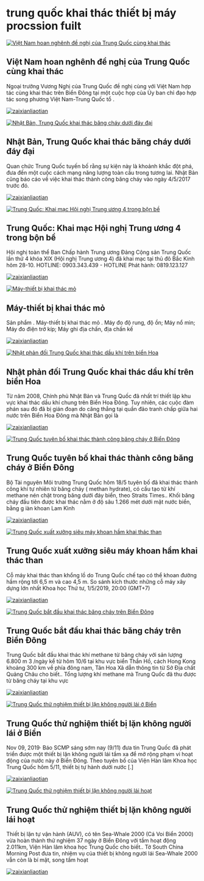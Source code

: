 # trung quốc khai thác thiết bị máy procssion fuilt
<a href="https://mnn.zoosnet.net/LR/Chatpre.aspx?id=MNN94995150&p=https://topgrinding.com/" target="_blank">![Việt Nam hoan nghênh đề nghị của Trung Quốc cùng khai thác ](https://github.com/technlg/images/blob/main/57.jpg)</a>
## Việt Nam hoan nghênh đề nghị của Trung Quốc cùng khai thác 
Ngoại trưởng Vương Nghị của Trung Quốc đề nghị cùng với Việt Nam hợp tác cùng khai thác trên Biển Đông tại một cuộc họp của Ủy ban chỉ đạo hợp tác song phương Việt Nam-Trung Quốc tổ .
<a href="https://mnn.zoosnet.net/LR/Chatpre.aspx?id=MNN94995150&p=https://topgrinding.com/" target="_blank"><img src="https://github.com/technlg/images/raw/main/chat11.jpg" alt="zaixianliaotian"/></a><a href="//whatsapp.shibangsoft.com/WhatsApp.php" ><img src="https://github.com/technlg/images/raw/main/chat11.png" alt=""></a>
<a href="https://mnn.zoosnet.net/LR/Chatpre.aspx?id=MNN94995150&p=https://topgrinding.com/" target="_blank">![Nhật Bản, Trung Quốc khai thác băng cháy dưới đáy đại ](https://github.com/technlg/images/blob/main/62.jpg)</a>
## Nhật Bản, Trung Quốc khai thác băng cháy dưới đáy đại 
Quan chức Trung Quốc tuyến bố rằng sự kiện này là khoảnh khắc đột phá, đưa đến một cuộc cách mạng năng lượng toàn cầu trong tương lai. Nhật Bản cũng báo cáo về việc khai thác thành công băng cháy vào ngày 4/5/2017 trước đó.
<a href="https://mnn.zoosnet.net/LR/Chatpre.aspx?id=MNN94995150&p=https://topgrinding.com/" target="_blank"><img src="https://github.com/technlg/images/raw/main/chat11.jpg" alt="zaixianliaotian"/></a><a href="//whatsapp.shibangsoft.com/WhatsApp.php" ><img src="https://github.com/technlg/images/raw/main/chat11.png" alt=""></a>
<a href="https://mnn.zoosnet.net/LR/Chatpre.aspx?id=MNN94995150&p=https://topgrinding.com/" target="_blank">![Trung Quốc: Khai mạc Hội nghị Trung ương 4 trong bộn bề ](https://github.com/technlg/images/blob/main/38.jpg)</a>
## Trung Quốc: Khai mạc Hội nghị Trung ương 4 trong bộn bề 
Hội nghị toàn thể Ban Chấp hành Trung ương Đảng Cộng sản Trung Quốc lần thứ 4 khóa XIX (Hội nghị Trung ương 4) đã khai mạc tại thủ đô Bắc Kinh hôm 28-10. HOTLINE: 0903.343.439 - HOTLINE Phát hành: 0819.123.127
<a href="https://mnn.zoosnet.net/LR/Chatpre.aspx?id=MNN94995150&p=https://topgrinding.com/" target="_blank"><img src="https://github.com/technlg/images/raw/main/chat11.jpg" alt="zaixianliaotian"/></a><a href="//whatsapp.shibangsoft.com/WhatsApp.php" ><img src="https://github.com/technlg/images/raw/main/chat11.png" alt=""></a>
<a href="https://mnn.zoosnet.net/LR/Chatpre.aspx?id=MNN94995150&p=https://topgrinding.com/" target="_blank">![Máy-thiết bị khai thác mỏ](https://github.com/technlg/images/blob/main/31.jpg)</a>
## Máy-thiết bị khai thác mỏ
Sản phẩm . Máy-thiết bị khai thác mỏ . Máy đo độ rung, độ ồn; Máy nổ mìn; Máy đo điện trở kíp; Máy ghi địa chấn, địa chấn kế
<a href="https://mnn.zoosnet.net/LR/Chatpre.aspx?id=MNN94995150&p=https://topgrinding.com/" target="_blank"><img src="https://github.com/technlg/images/raw/main/chat11.jpg" alt="zaixianliaotian"/></a><a href="//whatsapp.shibangsoft.com/WhatsApp.php" ><img src="https://github.com/technlg/images/raw/main/chat11.png" alt=""></a>
<a href="https://mnn.zoosnet.net/LR/Chatpre.aspx?id=MNN94995150&p=https://topgrinding.com/" target="_blank">![Nhật phản đối Trung Quốc khai thác dầu khí trên biển Hoa ](https://github.com/technlg/images/blob/main/66.jpg)</a>
## Nhật phản đối Trung Quốc khai thác dầu khí trên biển Hoa 
Từ năm 2008, Chính phủ Nhật Bản và Trung Quốc đã nhất trí thiết lập khu vực khai thác dầu khí chung trên Biển Hoa Đông. Tuy nhiên, các cuộc đàm phán sau đó đã bị gián đoạn do căng thẳng tại quần đảo tranh chấp giữa hai nước trên Biển Hoa Đông mà Nhật Bản gọi là 
<a href="https://mnn.zoosnet.net/LR/Chatpre.aspx?id=MNN94995150&p=https://topgrinding.com/" target="_blank"><img src="https://github.com/technlg/images/raw/main/chat11.jpg" alt="zaixianliaotian"/></a><a href="//whatsapp.shibangsoft.com/WhatsApp.php" ><img src="https://github.com/technlg/images/raw/main/chat11.png" alt=""></a>
<a href="https://mnn.zoosnet.net/LR/Chatpre.aspx?id=MNN94995150&p=https://topgrinding.com/" target="_blank">![Trung Quốc tuyên bố khai thác thành công băng cháy ở Biển Đông](https://github.com/technlg/images/blob/main/66.jpg)</a>
## Trung Quốc tuyên bố khai thác thành công băng cháy ở Biển Đông
Bộ Tài nguyên Môi trường Trung Quốc hôm 18/5 tuyên bố đã khai thác thành công khí tự nhiên từ băng cháy ( methan hydrate), có cấu tạo từ khí methane nén chặt trong băng dưới đáy biển, theo Straits Times.. Khối băng cháy đầu tiên được khai thác nằm ở độ sâu 1.266 mét dưới mặt nước biển, bằng g iàn khoan Lam Kình 
<a href="https://mnn.zoosnet.net/LR/Chatpre.aspx?id=MNN94995150&p=https://topgrinding.com/" target="_blank"><img src="https://github.com/technlg/images/raw/main/chat11.jpg" alt="zaixianliaotian"/></a><a href="//whatsapp.shibangsoft.com/WhatsApp.php" ><img src="https://github.com/technlg/images/raw/main/chat11.png" alt=""></a>
<a href="https://mnn.zoosnet.net/LR/Chatpre.aspx?id=MNN94995150&p=https://topgrinding.com/" target="_blank">![Trung Quốc xuất xưởng siêu máy khoan hầm khai thác than ](https://github.com/technlg/images/blob/main/61.jpg)</a>
## Trung Quốc xuất xưởng siêu máy khoan hầm khai thác than 
Cỗ máy khai thác than khổng lồ do Trung Quốc chế tạo có thể khoan đường hầm rộng tới 6,5 m và cao 4,5 m. So sánh kích thước những cỗ máy xây dựng lớn nhất Khoa học Thứ tư, 1/5/2019, 20:00 (GMT+7)
<a href="https://mnn.zoosnet.net/LR/Chatpre.aspx?id=MNN94995150&p=https://topgrinding.com/" target="_blank"><img src="https://github.com/technlg/images/raw/main/chat11.jpg" alt="zaixianliaotian"/></a><a href="//whatsapp.shibangsoft.com/WhatsApp.php" ><img src="https://github.com/technlg/images/raw/main/chat11.png" alt=""></a>
<a href="https://mnn.zoosnet.net/LR/Chatpre.aspx?id=MNN94995150&p=https://topgrinding.com/" target="_blank">![Trung Quốc bắt đầu khai thác băng cháy trên Biển Đông ](https://github.com/technlg/images/blob/main/38.jpg)</a>
## Trung Quốc bắt đầu khai thác băng cháy trên Biển Đông 
Trung Quốc bắt đầu khai thác khí methane từ băng cháy với sản lượng 6.800 m 3 /ngày kể từ hôm 10/6 tại khu vực biển Thần Hồ, cách Hong Kong khoảng 300 km về phía đông nam, Tân Hoa Xã dẫn thông tin từ Sở Địa chất Quảng Châu cho biết.. Tổng lượng khí methane mà Trung Quốc đã thu được từ băng cháy tại khu vực 
<a href="https://mnn.zoosnet.net/LR/Chatpre.aspx?id=MNN94995150&p=https://topgrinding.com/" target="_blank"><img src="https://github.com/technlg/images/raw/main/chat11.jpg" alt="zaixianliaotian"/></a><a href="//whatsapp.shibangsoft.com/WhatsApp.php" ><img src="https://github.com/technlg/images/raw/main/chat11.png" alt=""></a>
<a href="https://mnn.zoosnet.net/LR/Chatpre.aspx?id=MNN94995150&p=https://topgrinding.com/" target="_blank">![Trung Quốc thử nghiệm thiết bị lặn không người lái ở Biển ](https://github.com/technlg/images/blob/main/65.jpg)</a>
## Trung Quốc thử nghiệm thiết bị lặn không người lái ở Biển 
Nov 09, 2019· Báo SCMP sáng sớm nay (9/11) đưa tin Trung Quốc đã phát triển được một thiết bị lặn không người lái tầm xa để mở rộng phạm vi hoạt động của nước này ở Biển Đông. Theo tuyên bố của Viện Hàn lâm Khoa học Trung Quốc hôm 5/11, thiết bị tự hành dưới nước [.]
<a href="https://mnn.zoosnet.net/LR/Chatpre.aspx?id=MNN94995150&p=https://topgrinding.com/" target="_blank"><img src="https://github.com/technlg/images/raw/main/chat11.jpg" alt="zaixianliaotian"/></a><a href="//whatsapp.shibangsoft.com/WhatsApp.php" ><img src="https://github.com/technlg/images/raw/main/chat11.png" alt=""></a>
<a href="https://mnn.zoosnet.net/LR/Chatpre.aspx?id=MNN94995150&p=https://topgrinding.com/" target="_blank">![Trung Quốc thử nghiệm thiết bị lặn không người lái hoạt ](https://github.com/technlg/images/blob/main/46.jpg)</a>
## Trung Quốc thử nghiệm thiết bị lặn không người lái hoạt 
Thiết bị lặn tự vận hành (AUV), có tên Sea-Whale 2000 (Cá Voi Biển 2000) vừa hoàn thành thử nghiệm 37 ngày ở Biển Đông với tầm hoạt động 2.011km, Viện Hàn lâm khoa học Trung Quốc cho biết.. Tờ South China Morning Post đưa tin, nhiệm vụ của thiết bị không người lái Sea-Whale 2000 vẫn còn là bí mật, song tầm hoạt 
<a href="https://mnn.zoosnet.net/LR/Chatpre.aspx?id=MNN94995150&p=https://topgrinding.com/" target="_blank"><img src="https://github.com/technlg/images/raw/main/chat11.jpg" alt="zaixianliaotian"/></a><a href="//whatsapp.shibangsoft.com/WhatsApp.php" ><img src="https://github.com/technlg/images/raw/main/chat11.png" alt=""></a>
